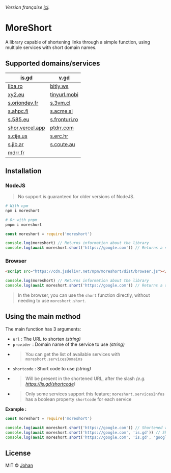 ###### Version française [ici](https://github.com/johan-perso/moreshort/blob/main/README.fr.md).

# MoreShort

A library capable of shortening links through a simple function, using multiple services with short domain names.


## Supported domains/services

| [is.gd](https://is.gd)                               | [v.gd](https://v.gd)                           |
|------------------------------------------------------|------------------------------------------------|
| [liba.ro](https://liba.ro)                           | [bitly.ws](https://bitly.ws)                   |
| [xy2.eu](https://xy2.eu)                             | [tinyurl.mobi](https://tinyurl.mobi)           |
| [s.oriondev.fr](https://github.com/oriionn/quecto)   | [s.3vm.cl](https://unshort.johanstick.fr)      |
| [s.ahpc.fi](https://unshort.johanstick.fr)           | [s.acme.si](https://unshort.johanstick.fr)     |
| [s.585.eu](https://unshort.johanstick.fr)            | [s.fronturi.ro](https://unshort.johanstick.fr) |
| [shor.vercel.app](https://unshort.johanstick.fr)     | [ptdrr.com](https://unshort.johanstick.fr)     |
| [s.cije.us](https://unshort.johanstick.fr)           | [s.erc.hr](https://unshort.johanstick.fr)      |
| [s.jib.ar](https://unshort.johanstick.fr)            | [s.coute.au](https://unshort.johanstick.fr)    |
| [mdrr.fr](https://unshort.johanstick.fr)             |  |


## Installation

### NodeJS

> No support is guaranteed for older versions of NodeJS.

```bash
# With npm
npm i moreshort

# Or with pnpm
pnpm i moreshort
```

```js
const moreshort = require('moreshort')

console.log(moreshort) // Returns information about the library
console.log(await moreshort.short('https://google.com')) // Returns a shortened link
```

### Browser

```html
<script src="https://cdn.jsdelivr.net/npm/moreshort/dist/browser.js"></script>
```

```js
console.log(moreshort) // Returns information about the library
console.log(await moreshort.short('https://google.com')) // Returns a shortened link
```

> In the browser, you can use the `short` function directly, without needing to use `moreshort.short`.


## Using the main method

The main function has 3 arguments:

* `url` : The URL to shorten *(string)*
* `provider` : Domain name of the service to use *(string)*
* > You can get the list of available services with `moreshort.servicesDomains`
* `shortcode` : Short code to use *(string)*
* > Will be present in the shortened URL, after the slash *(e.g. https://is.gd/shortcode)*
* > Only some services support this feature; `moreshort.servicesInfos` has a boolean property `shortcode` for each service

**Example :**

```js
const moreshort = require('moreshort')

console.log(await moreshort.short('https://google.com')) // Shortened with a random service
console.log(await moreshort.short('https://google.com', 'is.gd')) // Shortened with the is.gd service
console.log(await moreshort.short('https://google.com', 'is.gd', 'google')) // Shortened with the is.gd service and the short code "google"
```


## License

MIT © [Johan](https://johanstick.fr)